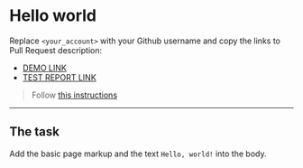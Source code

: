 # Hello world
Replace `<your_account>` with your Github username and copy the links to Pull Request description:
- [DEMO LINK](https://fledith.github.io/layout_hello-world/)
- [TEST REPORT LINK](https://fledith.github.io/layout_hello-world/report/html_report/)

> Follow [this instructions](https://mate-academy.github.io/layout_task-guideline/#how-to-solve-the-layout-tasks-on-github)
___

## The task
Add the basic page markup and the text `Hello, world!` into the body.
